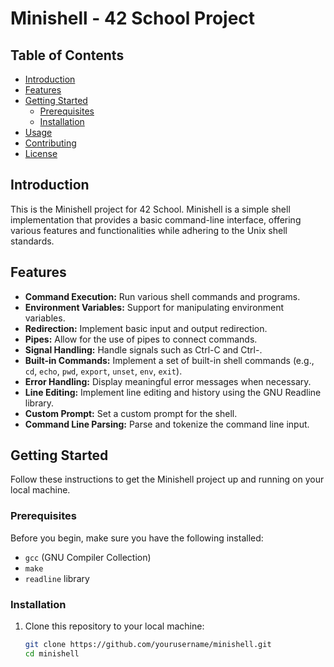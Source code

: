 # Minishell - 42 School Project

## Table of Contents

- [Introduction](#introduction)
- [Features](#features)
- [Getting Started](#getting-started)
  - [Prerequisites](#prerequisites)
  - [Installation](#installation)
- [Usage](#usage)
- [Contributing](#contributing)
- [License](#license)

## Introduction

This is the Minishell project for 42 School. Minishell is a simple shell implementation that provides a basic command-line interface, offering various features and functionalities while adhering to the Unix shell standards.

## Features

- **Command Execution:** Run various shell commands and programs.
- **Environment Variables:** Support for manipulating environment variables.
- **Redirection:** Implement basic input and output redirection.
- **Pipes:** Allow for the use of pipes to connect commands.
- **Signal Handling:** Handle signals such as Ctrl-C and Ctrl-\.
- **Built-in Commands:** Implement a set of built-in shell commands (e.g., `cd`, `echo`, `pwd`, `export`, `unset`, `env`, `exit`).
- **Error Handling:** Display meaningful error messages when necessary.
- **Line Editing:** Implement line editing and history using the GNU Readline library.
- **Custom Prompt:** Set a custom prompt for the shell.
- **Command Line Parsing:** Parse and tokenize the command line input.

## Getting Started

Follow these instructions to get the Minishell project up and running on your local machine.

### Prerequisites

Before you begin, make sure you have the following installed:

- `gcc` (GNU Compiler Collection)
- `make`
- `readline` library

### Installation

1. Clone this repository to your local machine:

   ```bash
   git clone https://github.com/yourusername/minishell.git
   cd minishell
  ```
